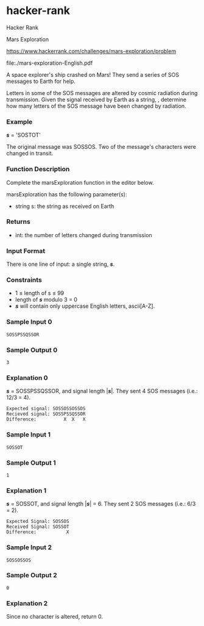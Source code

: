 # hacker-rank

Hacker Rank

Mars Exploration

https://www.hackerrank.com/challenges/mars-exploration/problem

file:./mars-exploration-English.pdf


A space explorer's ship crashed on Mars! They send a series of SOS messages to Earth for help.


Letters in some of the SOS messages are altered by cosmic radiation during transmission. Given the signal received by Earth as a string, , determine how many letters of the SOS message have been changed by radiation.

### Example

***s*** = 'SOSTOT'

The original message was SOSSOS. Two of the message's characters were changed in transit.

### Function Description

Complete the marsExploration function in the editor below.

marsExploration has the following parameter(s):

- string s: the string as received on Earth

### Returns

- int: the number of letters changed during transmission

### Input Format

There is one line of input: a single string, ***s***.

### Constraints
- 1 ≤ length of s ≤ 99
- length of ***s*** modulo 3 = 0
- ***s*** will contain only uppercase English letters, ascii[A-Z].

### Sample Input 0
```
SOSSPSSQSSOR
```
### Sample Output 0
```
3
```

### Explanation 0

***s*** = SOSSPSSQSSOR, and signal length |***s***|. They sent 4 SOS messages (i.e.: 12/3 = 4).

```
Expected signal: SOSSOSSOSSOS
Recieved signal: SOSSPSSQSSOR
Difference:          X  X   X
```

### Sample Input 1
```
SOSSOT
```

### Sample Output 1
```
1
```

### Explanation 1

***s*** = SOSSOT, and signal length |***s***| = 6. They sent 2 SOS messages (i.e.: 6/3 = 2).

```
Expected Signal: SOSSOS     
Received Signal: SOSSOT
Difference:           X
```

### Sample Input 2
```
SOSSOSSOS
```

### Sample Output 2
```
0
```

### Explanation 2

Since no character is altered, return 0.
